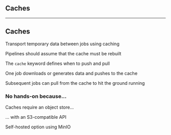 <!-- .slide: id="gitlab_caches" class="vertical-center" -->

<i class="fa-duotone fa-box-open-full fa-8x fa-duotone-colors" style="float: right; color: grey;"></i>

## Caches

---

## Caches

Transport temporary data between jobs using caching [](https://docs.gitlab.com/ee/ci/caching/)

Pipelines should assume that the cache must be rebuilt

The `cache` keyword [](https://docs.gitlab.com/ee/ci/yaml/#cache) defines when to push and pull

One job downloads or generates data and pushes to the cache

Subsequent jobs can pull from the cache to hit the ground running

### No hands-on because...

Caches require an object store...

... with an S3-compatible API

Self-hosted option using MinIO [<i class="fa-brands fa-github"></i>](https://github.com/minio/minio) [<i class="fa-duotone fa-globe fa-duotone-colors"></i>](https://min.io/)
